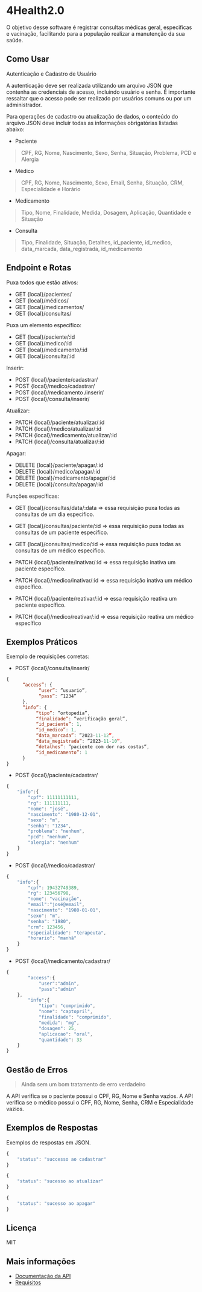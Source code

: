 # 4Health2.0

O objetivo desse software é registrar consultas médicas geral, especificas e vacinação, facilitando para a população realizar a manutenção da sua saúde.

## Como Usar

Autenticação e Cadastro de Usuário

A autenticação deve ser realizada utilizando um arquivo JSON que contenha as credenciais de acesso, incluindo usuário e senha. É importante ressaltar que o acesso pode ser realizado por usuários comuns ou por um administrador.

Para operações de cadastro ou atualização de dados, o conteúdo do arquivo JSON deve incluir todas as informações obrigatórias listadas abaixo:

- Paciente
> CPF, RG, Nome, Nascimento, Sexo, Senha, Situação, Problema, PCD e Alergia

- Médico
> CPF, RG, Nome, Nascimento, Sexo, Email, Senha, Situação, CRM, Especialidade e Horário

- Medicamento
> Tipo, Nome, Finalidade, Medida, Dosagem, Aplicação, Quantidade e Situação

- Consulta
> Tipo, Finalidade, Situação, Detalhes, id_paciente, id_medico, data_marcada, data_registrada, id_medicamento

## Endpoint e Rotas

Puxa todos que estão ativos:
- GET	{local}/pacientes/
- GET	{local}/médicos/
- GET	{local}/medicamentos/
- GET	{local}/consultas/

Puxa um elemento específico:
- GET	{local}/paciente/:id
- GET	{local}/medico/:id
- GET	{local}/medicamento/:id
- GET	{local}/consulta/:id

Inserir:
- POST	{local}/paciente/cadastrar/
- POST	{local}/medico/cadastrar/
- POST	{local}/medicamento /inserir/
- POST	{local}/consulta/inserir/

Atualizar:
- PATCH	{local}/paciente/atualizar/:id
- PATCH	{local}/medico/atualizar/:id
- PATCH	{local}/medicamento/atualizar/:id
- PATCH	{local}/consulta/atualizar/:id

Apagar:
- DELETE	{local}/paciente/apagar/:id
- DELETE	{local}/medico/apagar/:id
- DELETE	{local}/medicamento/apagar/:id
- DELETE	{local}/consulta/apagar/:id

Funções específicas:
- GET	{local}/consultas/data/:data =>
essa requisição puxa todas as consultas de um dia específico.

- GET	{local}/consultas/paciente/:id =>
essa requisição puxa todas as consultas de um paciente específico.

- GET	{local}/consultas/medico/:id =>
essa requisição puxa todas as consultas de um médico específico.

- PATCH	{local}/paciente/inativar/:id =>
essa requisição inativa um paciente específico.

- PATCH	{local}/medico/inativar/:id =>
essa requisição inativa um médico específico.

- PATCH	{local}/paciente/reativar/:id =>
essa requisição reativa um paciente específico.

- PATCH	{local}/medico/reativar/:id =>
essa requisição reativa um médico específico


## Exemplos Práticos

Exemplo de requisições corretas:
- POST	{local}/consulta/inserir/
~~~javascript
{
      “access”: {
            “user”: ”usuario”,
            “pass”: ”1234”
      },
      “info”: {
           “tipo”: ”ortopedia”,
           “finalidade”: ”verificação geral”,
           “id_paciente”: 1,
           “id_medico”: 1,
           “data_marcada”: ”2023-11-12”,
           “data_megistrada”: ”2023-11-10”,
           “detalhes”: ”paciente com dor nas costas”,
           “id_medicamento”: 1
      }
}
~~~
- POST	{local}/paciente/cadastrar/
~~~javascript
{
	"info":{
		"cpf": 11111111111,
		"rg": 111111111,
		"nome": "josé",
		"nascimento": "1980-12-01",
		"sexo": "m",
		"senha": "1234",
		"problema": "nenhum",
		"pcd": "nenhum",
		"alergia": "nenhum"
	}
}
~~~
- POST	{local}/medico/cadastrar/
~~~javascript
{
	"info":{
		"cpf": 19432749389,
		"rg": 123456798,
		"nome": "vacinação",
		"email":"josé@email",
		"nascimento": "1980-01-01",
		"sexo": "m",
		"senha": "1980",
		"crm": 123456,
		"especialidade": "terapeuta",
		"horario": "manhã"
	}
}
~~~
- POST	{local}/medicamento/cadastrar/
~~~javascript
{
		"access":{
			"user":"admin",
			"pass":"admin"
	},
		"info":{
			"tipo": "comprimido",
			"nome": "captopril",
			"finalidade": "comprimido",
			"medida": "mg",
			"dosagem": 25,
			"aplicacao": "oral",
			"quantidade": 33
	}
}
~~~

## Gestão de Erros

> Ainda sem um bom tratamento de erro verdadeiro

A API verifica se o paciente possui o CPF, RG, Nome e Senha vazios.
A API verifica se o médico possui o CPF, RG, Nome, Senha, CRM e Especialidade vazios.

## Exemplos de Respostas

Exemplos de respostas em JSON.
~~~javascript
{
	"status": "successo ao cadastrar"
}
~~~
~~~javascript
{
	"status": "sucesso ao atualizar"
}
~~~
~~~javascript
{
	"status": "sucesso ao apagar"
}
~~~

## Licença

MIT

## Mais informações

- [Documentação da API](./documents/documentação.docx)
- [Requisitos](./documents/Requisitos.docx)
